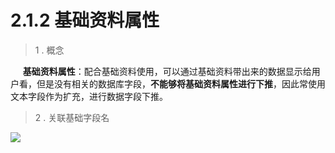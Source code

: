 # 2.1.2 基础资料属性

> 1 . 概念

&nbsp;&nbsp;&nbsp;&nbsp; **基础资料属性**：配合基础资料使用，可以通过基础资料带出来的数据显示给用户看，但是没有相关的数据库字段，**不能够将基础资料属性进行下推**，因此常使用文本字段作为扩充，进行数据字段下推。

> 2 . 关联基础字段名

![](http://pc1pao5ui.bkt.clouddn.com/20180723050259.jpg)





